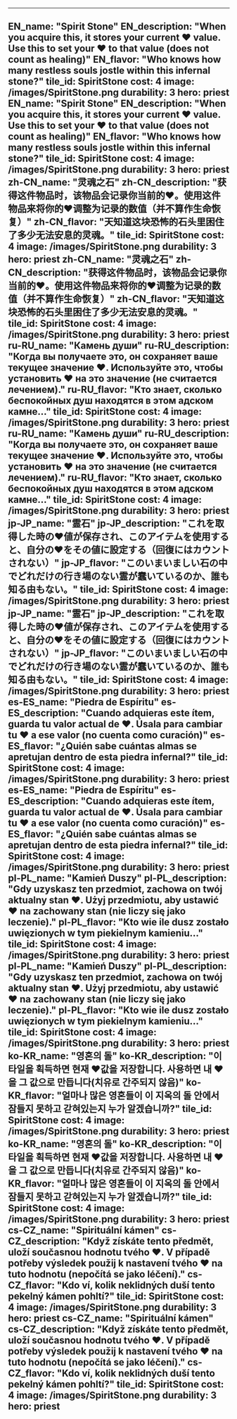 ---

EN_name: "Spirit Stone"
EN_description: "When you acquire this, it stores your current ❤️ value. Use this to set your ❤️ to that value (does not count as healing)"
EN_flavor: "Who knows how many restless souls jostle within this infernal stone?"
tile_id: SpiritStone
cost: 4
image: /images/SpiritStone.png
durability: 3
hero: priest
EN_name: "Spirit Stone"
EN_description: "When you acquire this, it stores your current ❤️ value. Use this to set your ❤️ to that value (does not count as healing)"
EN_flavor: "Who knows how many restless souls jostle within this infernal stone?"
tile_id: SpiritStone
cost: 4
image: /images/SpiritStone.png
durability: 3
hero: priest
zh-CN_name: "灵魂之石"
zh-CN_description: "获得这件物品时，该物品会记录你当前的❤️。使用这件物品来将你的❤️调整为记录的数值（并不算作生命恢复）"
zh-CN_flavor: "天知道这块恐怖的石头里困住了多少无法安息的灵魂。"
tile_id: SpiritStone
cost: 4
image: /images/SpiritStone.png
durability: 3
hero: priest
zh-CN_name: "灵魂之石"
zh-CN_description: "获得这件物品时，该物品会记录你当前的❤️。使用这件物品来将你的❤️调整为记录的数值（并不算作生命恢复）"
zh-CN_flavor: "天知道这块恐怖的石头里困住了多少无法安息的灵魂。"
tile_id: SpiritStone
cost: 4
image: /images/SpiritStone.png
durability: 3
hero: priest
ru-RU_name: "Камень души"
ru-RU_description: "Когда вы получаете это, он сохраняет ваше текущее значение ❤️. Используйте это, чтобы установить ❤️ на это значение (не считается лечением)."
ru-RU_flavor: "Кто знает, сколько беспокойных душ находятся в этом адском камне..."
tile_id: SpiritStone
cost: 4
image: /images/SpiritStone.png
durability: 3
hero: priest
ru-RU_name: "Камень души"
ru-RU_description: "Когда вы получаете это, он сохраняет ваше текущее значение ❤️. Используйте это, чтобы установить ❤️ на это значение (не считается лечением)."
ru-RU_flavor: "Кто знает, сколько беспокойных душ находятся в этом адском камне..."
tile_id: SpiritStone
cost: 4
image: /images/SpiritStone.png
durability: 3
hero: priest
jp-JP_name: "霊石"
jp-JP_description: "これを取得した時の❤️値が保存され、このアイテムを使用すると、自分の❤️をその値に設定する（回復にはカウントされない）"
jp-JP_flavor: "このいまいましい石の中でどれだけの行き場のない霊が蠢いているのか、誰も知る由もない。"
tile_id: SpiritStone
cost: 4
image: /images/SpiritStone.png
durability: 3
hero: priest
jp-JP_name: "霊石"
jp-JP_description: "これを取得した時の❤️値が保存され、このアイテムを使用すると、自分の❤️をその値に設定する（回復にはカウントされない）"
jp-JP_flavor: "このいまいましい石の中でどれだけの行き場のない霊が蠢いているのか、誰も知る由もない。"
tile_id: SpiritStone
cost: 4
image: /images/SpiritStone.png
durability: 3
hero: priest
es-ES_name: "Piedra de Espíritu"
es-ES_description: "Cuando adquieras este ítem, guarda tu valor actual de ❤️. Úsala para cambiar tu ❤️ a ese valor (no cuenta como curación)"
es-ES_flavor: "¿Quién sabe cuántas almas se apretujan dentro de esta piedra infernal?"
tile_id: SpiritStone
cost: 4
image: /images/SpiritStone.png
durability: 3
hero: priest
es-ES_name: "Piedra de Espíritu"
es-ES_description: "Cuando adquieras este ítem, guarda tu valor actual de ❤️. Úsala para cambiar tu ❤️ a ese valor (no cuenta como curación)"
es-ES_flavor: "¿Quién sabe cuántas almas se apretujan dentro de esta piedra infernal?"
tile_id: SpiritStone
cost: 4
image: /images/SpiritStone.png
durability: 3
hero: priest
pl-PL_name: "Kamień Duszy"
pl-PL_description: "Gdy uzyskasz ten przedmiot, zachowa on twój aktualny stan ❤️. Użyj przedmiotu, aby ustawić ❤️ na zachowany stan (nie liczy się jako leczenie)."
pl-PL_flavor: "Kto wie ile dusz zostało uwięzionych w tym piekielnym kamieniu..."
tile_id: SpiritStone
cost: 4
image: /images/SpiritStone.png
durability: 3
hero: priest
pl-PL_name: "Kamień Duszy"
pl-PL_description: "Gdy uzyskasz ten przedmiot, zachowa on twój aktualny stan ❤️. Użyj przedmiotu, aby ustawić ❤️ na zachowany stan (nie liczy się jako leczenie)."
pl-PL_flavor: "Kto wie ile dusz zostało uwięzionych w tym piekielnym kamieniu..."
tile_id: SpiritStone
cost: 4
image: /images/SpiritStone.png
durability: 3
hero: priest
ko-KR_name: "영혼의 돌"
ko-KR_description: "이 타일을 획득하면 현재 ❤️값을 저장합니다. 사용하면 내 ❤️을 그 값으로 만듭니다(치유로 간주되지 않음)"
ko-KR_flavor: "얼마나 많은 영혼들이 이 지옥의 돌 안에서 잠들지 못하고 갇혀있는지 누가 알겠습니까?"
tile_id: SpiritStone
cost: 4
image: /images/SpiritStone.png
durability: 3
hero: priest
ko-KR_name: "영혼의 돌"
ko-KR_description: "이 타일을 획득하면 현재 ❤️값을 저장합니다. 사용하면 내 ❤️을 그 값으로 만듭니다(치유로 간주되지 않음)"
ko-KR_flavor: "얼마나 많은 영혼들이 이 지옥의 돌 안에서 잠들지 못하고 갇혀있는지 누가 알겠습니까?"
tile_id: SpiritStone
cost: 4
image: /images/SpiritStone.png
durability: 3
hero: priest
cs-CZ_name: "Spirituální kámen"
cs-CZ_description: "Když získáte tento předmět, uloží současnou hodnotu tvého ❤️. V případě potřeby výsledek použij k nastavení tvého ❤️ na tuto hodnotu (nepočítá se jako léčení)."
cs-CZ_flavor: "Kdo ví, kolik neklidných duší tento pekelný kámen pohltí?"
tile_id: SpiritStone
cost: 4
image: /images/SpiritStone.png
durability: 3
hero: priest
cs-CZ_name: "Spirituální kámen"
cs-CZ_description: "Když získáte tento předmět, uloží současnou hodnotu tvého ❤️. V případě potřeby výsledek použij k nastavení tvého ❤️ na tuto hodnotu (nepočítá se jako léčení)."
cs-CZ_flavor: "Kdo ví, kolik neklidných duší tento pekelný kámen pohltí?"
tile_id: SpiritStone
cost: 4
image: /images/SpiritStone.png
durability: 3
hero: priest
---